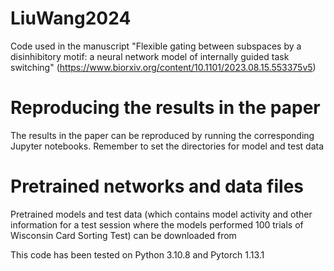 # LiuWang2024
Code used in the manuscript "Flexible gating between subspaces by a disinhibitory motif: a neural network model of internally guided task switching" (https://www.biorxiv.org/content/10.1101/2023.08.15.553375v5)

# Reproducing the results in the paper
The results in the paper can be reproduced by running the corresponding Jupyter notebooks. Remember to set the directories for model and test data

# Pretrained networks and data files
Pretrained models and test data (which contains model activity and other information for a test session where the models performed 100 trials of Wisconsin Card Sorting Test) can be downloaded from 

This code has been tested on Python 3.10.8 and Pytorch 1.13.1
